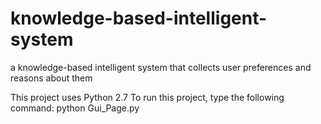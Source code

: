 # knowledge-based-intelligent-system
a knowledge-based intelligent system that collects user preferences and reasons about them

This project uses Python 2.7
To run this project, type the following command:
python Gui_Page.py
